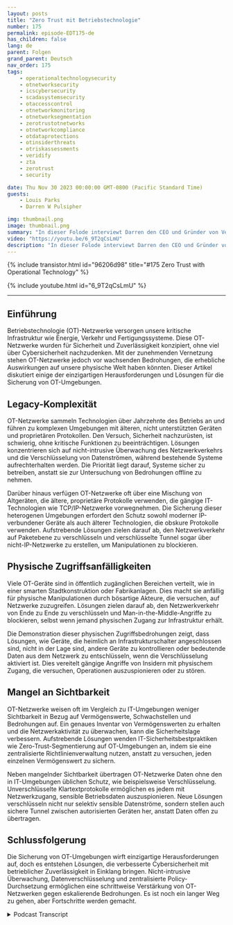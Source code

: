 ```yaml
---
layout: posts
title: "Zero Trust mit Betriebstechnologie"
number: 175
permalink: episode-EDT175-de
has_children: false
lang: de
parent: Folgen
grand_parent: Deutsch
nav_order: 175
tags:
    - operationaltechnologysecurity
    - otnetworksecurity
    - icscybersecurity
    - scadasystemsecurity
    - otaccesscontrol
    - otnetworkmonitoring
    - otnetworksegmentation
    - zerotrustotnetworks
    - otnetworkcompliance
    - otdataprotections
    - otinsiderthreats
    - otriskassessments
    - veridify
    - zta
    - zerotrust
    - security

date: Thu Nov 30 2023 00:00:00 GMT-0800 (Pacific Standard Time)
guests:
    - Louis Parks
    - Darren W Pulsipher

img: thumbnail.png
image: thumbnail.png
summary: "In dieser Folode interviewt Darren den CEO und Gründer von Veridify, Louis Parks. Sie diskutieren die einzigartigen Probleme mit Betriebstechnologie-Netzwerken, die die kritische Infrastruktur steuern, aufgrund von Legacy-Komplexität, Zugriffsschwachstellen und mangelnder Sichtbarkeit."
video: "https://youtu.be/6_9T2qCsLmU"
description: "In dieser Folode interviewt Darren den CEO und Gründer von Veridify, Louis Parks. Sie diskutieren die einzigartigen Probleme mit Betriebstechnologie-Netzwerken, die die kritische Infrastruktur steuern, aufgrund von Legacy-Komplexität, Zugriffsschwachstellen und mangelnder Sichtbarkeit."
---
```


<div>
{% include transistor.html id="96206d98" title="#175 Zero Trust with Operational Technology" %}

{% include youtube.html id="6_9T2qCsLmU" %}
</div>

---

## Einführung

Betriebstechnologie (OT)-Netzwerke versorgen unsere kritische Infrastruktur wie Energie, Verkehr und Fertigungssysteme. Diese OT-Netzwerke wurden für Sicherheit und Zuverlässigkeit konzipiert, ohne viel über Cybersicherheit nachzudenken. Mit der zunehmenden Vernetzung stehen OT-Netzwerke jedoch vor wachsenden Bedrohungen, die erhebliche Auswirkungen auf unsere physische Welt haben könnten. Dieser Artikel diskutiert einige der einzigartigen Herausforderungen und Lösungen für die Sicherung von OT-Umgebungen.

## Legacy-Komplexität

OT-Netzwerke sammeln Technologien über Jahrzehnte des Betriebs an und führen zu komplexen Umgebungen mit älteren, nicht unterstützten Geräten und proprietären Protokollen. Den Versuch, Sicherheit nachzurüsten, ist schwierig, ohne kritische Funktionen zu beeinträchtigen. Lösungen konzentrieren sich auf nicht-intrusive Überwachung des Netzwerkverkehrs und die Verschlüsselung von Datenströmen, während bestehende Systeme aufrechterhalten werden. Die Priorität liegt darauf, Systeme sicher zu betreiben, anstatt sie zur Untersuchung von Bedrohungen offline zu nehmen.

Darüber hinaus verfügen OT-Netzwerke oft über eine Mischung von Altgeräten, die ältere, proprietäre Protokolle verwenden, die gängige IT-Technologien wie TCP/IP-Netzwerke vorwegnehmen. Die Sicherung dieser heterogenen Umgebungen erfordert den Schutz sowohl moderner IP-verbundener Geräte als auch älterer Technologien, die obskure Protokolle verwenden. Aufstrebende Lösungen zielen darauf ab, den Netzwerkverkehr auf Paketebene zu verschlüsseln und verschlüsselte Tunnel sogar über nicht-IP-Netzwerke zu erstellen, um Manipulationen zu blockieren.

## Physische Zugriffsanfälligkeiten

Viele OT-Geräte sind in öffentlich zugänglichen Bereichen verteilt, wie in einer smarten Stadtkonstruktion oder Fabrikanlagen. Dies macht sie anfällig für physische Manipulationen durch bösartige Akteure, die versuchen, auf Netzwerke zuzugreifen. Lösungen zielen darauf ab, den Netzwerkverkehr von Ende zu Ende zu verschlüsseln und Man-in-the-Middle-Angriffe zu blockieren, selbst wenn jemand physischen Zugang zur Infrastruktur erhält.

Die Demonstration dieser physischen Zugriffsbedrohungen zeigt, dass Lösungen, wie Geräte, die heimlich an Infrastrukturschalter angeschlossen sind, nicht in der Lage sind, andere Geräte zu kontrollieren oder bedeutende Daten aus dem Netzwerk zu entschlüsseln, wenn die Verschlüsselung aktiviert ist. Dies vereitelt gängige Angriffe von Insidern mit physischem Zugang, die versuchen, Operationen auszuspionieren oder zu stören.

## Mangel an Sichtbarkeit

OT-Netzwerke weisen oft im Vergleich zu IT-Umgebungen weniger Sichtbarkeit in Bezug auf Vermögenswerte, Schwachstellen und Bedrohungen auf. Ein genaues Inventar von Vermögenswerten zu erhalten und die Netzwerkaktivität zu überwachen, kann die Sicherheitslage verbessern. Aufstrebende Lösungen wenden IT-Sicherheitsbestpraktiken wie Zero-Trust-Segmentierung auf OT-Umgebungen an, indem sie eine zentralisierte Richtlinienverwaltung nutzen, anstatt zu versuchen, jeden einzelnen Vermögenswert zu sichern.

Neben mangelnder Sichtbarkeit übertragen OT-Netzwerke Daten ohne den in IT-Umgebungen üblichen Schutz, wie beispielsweise Verschlüsselung. Unverschlüsselte Klartextprotokolle ermöglichen es jedem mit Netzwerkzugang, sensible Betriebsdaten auszuspionieren. Neue Lösungen verschlüsseln nicht nur selektiv sensible Datenströme, sondern stellen auch sichere Tunnel zwischen autorisierten Geräten her, anstatt Daten offen zu übertragen.

## Schlussfolgerung

Die Sicherung von OT-Umgebungen wirft einzigartige Herausforderungen auf, doch es entstehen Lösungen, die verbesserte Cybersicherheit mit betrieblicher Zuverlässigkeit in Einklang bringen. Nicht-intrusive Überwachung, Datenverschlüsselung und zentralisierte Policy-Durchsetzung ermöglichen eine schrittweise Verstärkung von OT-Netzwerken gegen eskalierende Bedrohungen. Es ist noch ein langer Weg zu gehen, aber Fortschritte werden gemacht.



<details>
<summary> Podcast Transcript </summary>

<p></p>

</details>
